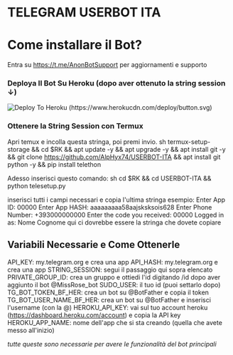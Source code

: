 # TELEGRAM USERBOT ITA

# Come installare il Bot?

Entra su https://t.me/AnonBotSupport per aggiornamenti e supporto

### Deploya Il Bot Su Heroku (dopo aver ottenuto la string session ↓)

![Deploy To Heroku (https://www.herokucdn.com/deploy/button.svg)](https://heroku.com/deploy)

### Ottenere la String Session con Termux

Apri temux e incolla questa stringa, poi premi invio.
sh
termux-setup-storage && cd $RK && apt update -y && apt upgrade -y && apt install git -y && git clone https://github.com/AlpHyx74/USERBOT-ITA && apt install git python -y && pip install telethon


Adesso inserisci questo comando:
sh
cd $RK && cd USERBOT-ITA && python telesetup.py


inserisci tutti i campi necessari e copia l'ultima stringa
esempio:
Enter App ID: 00000
Enter App HASH: aaaaaaaaa58aajsksksois628
Enter Phone Number: +393000000000
Enter the code you received: 00000
Logged in as: Nome Cognome
qui ci dovrebbe essere la stringa che dovete copiare


## Variabili Necessarie e Come Ottenerle

API_KEY: my.telegram.org e crea una app
API_HASH: my.telegram.org e crea una app
STRING_SESSION: segui il passaggio qui sopra elencato
PRIVATE_GROUP_ID: crea un gruppo e ottiedi l'id digitando /id dopo aver aggiunto il bot @MissRose_bot
SUDO_USER: il tuo id (puoi settarlo dopo)
TG_BOT_TOKEN_BF_HER: crea un bot su @BotFather e copia il token
TG_BOT_USER_NAME_BF_HER: crea un bot su @BotFather e inserisci l'username (con la @)
HEROKU_API_KEY: vai sul tuo account heroku (https://dashboard.heroku.com/account) e copia la API key
HEROKU_APP_NAME: nome dell'app che si sta creando (quella che avete messo all'inizio)

*tutte queste sono necessarie per avere le funzionalità del bot principali*
